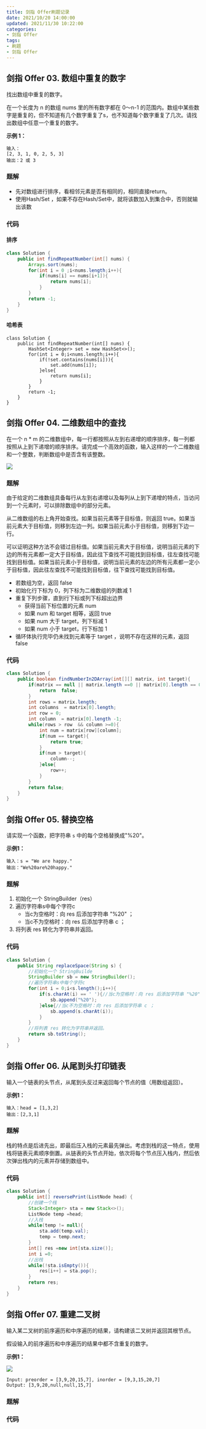 ```yaml
---
title: 剑指 Offer刷题记录
date: 2021/10/20 14:00:00
updated: 2021/11/30 10:22:00
categories:
- 剑指 Offer
tags:
- 刷题
- 剑指 Offer
---
```


## 剑指 Offer 03. 数组中重复的数字

找出数组中重复的数字。

在一个长度为 n 的数组 nums 里的所有数字都在 0～n-1 的范围内。数组中某些数字是重复的，但不知道有几个数字重复了s，也不知道每个数字重复了几次。请找出数组中任意一个重复的数字。

**示例 1：**

```
输入：
[2, 3, 1, 0, 2, 5, 3]
输出：2 或 3 
```

### 题解

- 先对数组进行排序，看相邻元素是否有相同的，相同直接return。
- 使用Hash/Set ，如果不存在Hash/Set中，就将该数加入到集合中，否则就输出该数

### 代码

#### 排序

```java
class Solution {
    public int findRepeatNumber(int[] nums) {
        Arrays.sort(nums);
        for(int i = 0 ;i<nums.length;i++){
            if(nums[i] == nums[i+1]){
                return nums[i];
            }
        }
        return -1;
    }
}
```

#### 哈希表

```
class Solution {
    public int findRepeatNumber(int[] nums) {
        HashSet<Integer> set = new HashSet<>();
        for(int i = 0;i<nums.length;i++){
            if(!set.contains(nums[i])){
                set.add(nums[i]);
            }else{
                return nums[i];
            }
        }
        return -1;
    }
}
```

## 剑指 Offer 04. 二维数组中的查找

在一个 n * m 的二维数组中，每一行都按照从左到右递增的顺序排序，每一列都按照从上到下递增的顺序排序。请完成一个高效的函数，输入这样的一个二维数组和一个整数，判断数组中是否含有该整数。

![](/img/剑指Offer/04-1)

### 题解

由于给定的二维数组具备每行从左到右递增以及每列从上到下递增的特点，当访问到一个元素时，可以排除数组中的部分元素。

从二维数组的右上角开始查找。如果当前元素等于目标值，则返回 true。如果当前元素大于目标值，则移到左边一列。如果当前元素小于目标值，则移到下边一行。

可以证明这种方法不会错过目标值。如果当前元素大于目标值，说明当前元素的下边的所有元素都一定大于目标值，因此往下查找不可能找到目标值，往左查找可能找到目标值。如果当前元素小于目标值，说明当前元素的左边的所有元素都一定小于目标值，因此往左查找不可能找到目标值，往下查找可能找到目标值。

- 若数组为空，返回 false
- 初始化行下标为 0，列下标为二维数组的列数减 1
- 重复下列步骤，直到行下标或列下标超出边界
  - 获得当前下标位置的元素 num
  - 如果 num 和 target 相等，返回 true
  - 如果 num 大于 target，列下标减 1
  - 如果 num 小于 target，行下标加 1
- 循环体执行完毕仍未找到元素等于 target ，说明不存在这样的元素，返回 false

### 代码

```java
class Solution {
    public boolean findNumberIn2DArray(int[][] matrix, int target){ 
        if(matrix == null || matrix.length ==0 || matrix[0].length == 0 ){
            return  false;
        }
        int rows = matrix.length;
        int columns  = matrix[0].length;
        int row = 0;
        int column  = matrix[0].length -1;
        while(rows > row  && column >=0){
            int num = matrix[row][column];
            if(num == target){
                return true;
            }
            if(num > target){
                column--;
            }else{
                row++;
            }
        }
        return false;
    }
}
```

## 剑指 Offer 05. 替换空格

请实现一个函数，把字符串 `s` 中的每个空格替换成"%20"。

**示例1：**

```
输入：s = "We are happy."
输出："We%20are%20happy."
```

### 题解

1. 初始化一个 StringBuilder（res）
2. 遍历字符串s中每个字符c
   - 当c为空格时：向 res 后添加字符串 "%20" ；
   - 当c不为空格时：向 res 后添加字符串 c ；
3. 将列表 res 转化为字符串并返回。

### 代码

```java
class Solution {
    public String replaceSpace(String s) {
        //初始化一个 StringBuilde
        StringBuilder sb = new StringBuilder();
        //遍历字符串s中每个字符c
        for(int i = 0;i<s.length();i++){
            if(s.charAt(i) == ' '){//当c为空格时：向 res 后添加字符串 "%20" ；
                sb.append("%20");
            }else{//当c不为空格时：向 res 后添加字符串 c ；
                sb.append(s.charAt(i));
            }
        }  
        //将列表 res 转化为字符串并返回。
        return sb.toString();
    }
}
```

## 剑指 Offer 06. 从尾到头打印链表

输入一个链表的头节点，从尾到头反过来返回每个节点的值（用数组返回）。

**示例1：**

```
输入：head = [1,3,2]
输出：[2,3,1]
```

### 题解

栈的特点是后进先出，即最后压入栈的元素最先弹出。考虑到栈的这一特点，使用栈将链表元素顺序倒置。从链表的头节点开始，依次将每个节点压入栈内，然后依次弹出栈内的元素并存储到数组中。

### 代码

```java
class Solution {
    public int[] reversePrint(ListNode head) {
        //创建一个栈
        Stack<Integer> sta = new Stack<>();
        ListNode temp =head;
        //入栈
        while(temp != null){
            sta.add(temp.val);
            temp = temp.next;
        }
        int[] res =new int[sta.size()];
        int i =0;
        //出栈
        while(!sta.isEmpty()){
            res[i++] = sta.pop();
        }
        return res;
    }
}
```

## 剑指 Offer 07. 重建二叉树

输入某二叉树的前序遍历和中序遍历的结果，请构建该二叉树并返回其根节点。

假设输入的前序遍历和中序遍历的结果中都不含重复的数字。

**示例1：**

![](/img/剑指Offer/07-1)

```
Input: preorder = [3,9,20,15,7], inorder = [9,3,15,20,7]
Output: [3,9,20,null,null,15,7]
```

### 题解

### 代码
